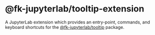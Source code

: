 # @fk-jupyterlab/tooltip-extension

A JupyterLab extension which provides an entry-point, commands, and keyboard shortcuts for the [@fk-jupyterlab/tooltip](../tooltip) package.
